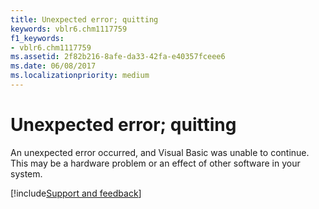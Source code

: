 ```yaml
---
title: Unexpected error; quitting
keywords: vblr6.chm1117759
f1_keywords:
- vblr6.chm1117759
ms.assetid: 2f82b216-8afe-da33-42fa-e40357fceee6
ms.date: 06/08/2017
ms.localizationpriority: medium
---
```



# Unexpected error; quitting

An unexpected error occurred, and Visual Basic was unable to continue. This may be a hardware problem or an effect of other software in your system.

[!include[Support and feedback](~/includes/feedback-boilerplate.md)]